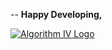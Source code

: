 
--
**Happy Developing,**

<a href="http://www.algorithmiv.com/vitals"><img src="http://www.algorithmiv.com/images/aIV-logo.png" alt="Algorithm IV Logo" /></a>


[base]: https://github.com/imaginate/vitals/wiki#api
[strict]: https://github.com/imaginate/vitals/wiki#api
[fs]: https://github.com/imaginate/vitals/wiki#api
[shell]: https://github.com/imaginate/vitals/wiki#api
[amend]: https://github.com/imaginate/vitals/wiki/vitals.amend
[copy]: https://github.com/imaginate/vitals/wiki/vitals.copy
[create]: https://github.com/imaginate/vitals/wiki/vitals.create
[cut]: https://github.com/imaginate/vitals/wiki/vitals.cut
[each]: https://github.com/imaginate/vitals/wiki/vitals.each
[fill]: https://github.com/imaginate/vitals/wiki/vitals.fill
[freeze]: https://github.com/imaginate/vitals/wiki/vitals.freeze
[fuse]: https://github.com/imaginate/vitals/wiki/vitals.fuse
[get]: https://github.com/imaginate/vitals/wiki/vitals.get
[has]: https://github.com/imaginate/vitals/wiki/vitals.has
[is]: https://github.com/imaginate/vitals/wiki/vitals.is
[remap]: https://github.com/imaginate/vitals/wiki/vitals.remap
[roll]: https://github.com/imaginate/vitals/wiki/vitals.roll
[run]: https://github.com/imaginate/vitals/wiki/vitals.run
[same]: https://github.com/imaginate/vitals/wiki/vitals.same
[seal]: https://github.com/imaginate/vitals/wiki/vitals.seal
[slice]: https://github.com/imaginate/vitals/wiki/vitals.slice
[to]: https://github.com/imaginate/vitals/wiki/vitals.to
[trim]: https://github.com/imaginate/vitals/wiki/vitals.trim
[until]: https://github.com/imaginate/vitals/wiki/vitals.until